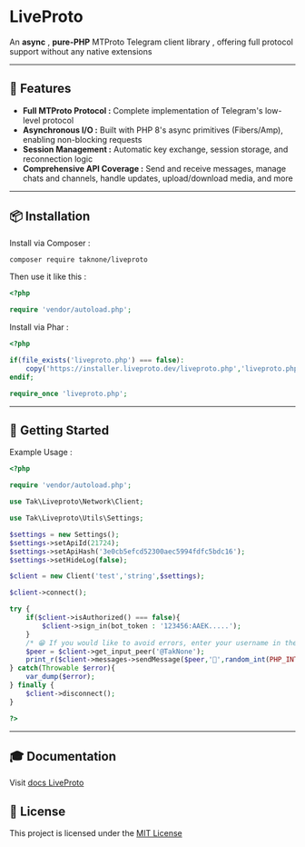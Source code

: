 # LiveProto

An **async** , **pure-PHP** MTProto Telegram client library , offering full protocol support without any native extensions

---

## 🚀 Features

* **Full MTProto Protocol :** Complete implementation of Telegram's low-level protocol
* **Asynchronous I/O :** Built with PHP 8's async primitives (Fibers/Amp), enabling non-blocking requests
* **Session Management :** Automatic key exchange, session storage, and reconnection logic
* **Comprehensive API Coverage :** Send and receive messages, manage chats and channels, handle updates, upload/download media, and more

---

## 📦 Installation

Install via Composer :

```bash
composer require taknone/liveproto
```

Then use it like this :

```php
<?php

require 'vendor/autoload.php';
```

Install via Phar :

```php
<?php

if(file_exists('liveproto.php') === false):
    copy('https://installer.liveproto.dev/liveproto.php','liveproto.php');
endif;

require_once 'liveproto.php';
```

---

## 🏁 Getting Started

Example Usage :

```php
<?php

require 'vendor/autoload.php';

use Tak\Liveproto\Network\Client;

use Tak\Liveproto\Utils\Settings;

$settings = new Settings();
$settings->setApiId(21724);
$settings->setApiHash('3e0cb5efcd52300aec5994fdfc5bdc16');
$settings->setHideLog(false);

$client = new Client('test','string',$settings);

$client->connect();

try {
	if($client->isAuthorized() === false){
		$client->sign_in(bot_token : '123456:AAEK.....');
	}
	/* 😁 If you would like to avoid errors, enter your username in the line below 😎 */
	$peer = $client->get_input_peer('@TakNone');
	print_r($client->messages->sendMessage($peer,'👋',random_int(PHP_INT_MIN,PHP_INT_MAX)));
} catch(Throwable $error){
	var_dump($error);
} finally {
	$client->disconnect();
}

?>
```

---

## 🎓 Documentation

Visit [docs LiveProto](https://docs.LiveProto.dev)

## 📜 License

This project is licensed under the [MIT License](LICENSE)
